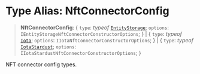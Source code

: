 # Type Alias: NftConnectorConfig

> **NftConnectorConfig**: \{ `type`: *typeof* [`EntityStorage`](../variables/NftConnectorType.md#entitystorage); `options`: `IEntityStorageNftConnectorConstructorOptions`; \} \| \{ `type`: *typeof* [`Iota`](../variables/NftConnectorType.md#iota); `options`: `IIotaNftConnectorConstructorOptions`; \} \| \{ `type`: *typeof* [`IotaStardust`](../variables/NftConnectorType.md#iotastardust); `options`: `IIotaStardustNftConnectorConstructorOptions`; \}

NFT connector config types.
